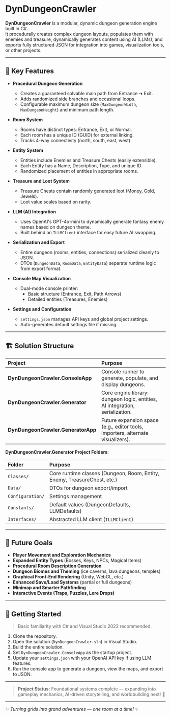 ﻿# DynDungeonCrawler

**DynDungeonCrawler** is a modular, dynamic dungeon generation engine built in C#.  
It procedurally creates complex dungeon layouts, populates them with enemies and treasure, dynamically generates content using AI (LLMs), and exports fully structured JSON for integration into games, visualization tools, or other projects.

---

## 🌟 Key Features

- **Procedural Dungeon Generation**
  - Creates a guaranteed solvable main path from Entrance ➔ Exit.
  - Adds randomized side branches and occasional loops.
  - Configurable maximum dungeon size (`MaxDungeonWidth`, `MaxDungeonHeight`) and minimum path length.

- **Room System**
  - Rooms have distinct types: Entrance, Exit, or Normal.
  - Each room has a unique ID (GUID) for external linking.
  - Tracks 4-way connectivity (north, south, east, west).

- **Entity System**
  - Entities include Enemies and Treasure Chests (easily extensible).
  - Each Entity has a Name, Description, Type, and unique ID.
  - Randomized placement of entities in appropriate rooms.

- **Treasure and Loot System**
  - Treasure Chests contain randomly generated loot (Money, Gold, Jewels).
  - Loot value scales based on rarity.

- **LLM (AI) Integration**
  - Uses OpenAI's GPT-4o-mini to dynamically generate fantasy enemy names based on dungeon theme.
  - Built behind an `ILLMClient` interface for easy future AI swapping.

- **Serialization and Export**
  - Entire dungeon (rooms, entities, connections) serialized cleanly to JSON.
  - DTOs (`DungeonData`, `RoomData`, `EntityData`) separate runtime logic from export format.

- **Console Map Visualization**
  - Dual-mode console printer:
    - Basic structure (Entrance, Exit, Path Arrows)
    - Detailed entities (Treasures, Enemies)

- **Settings and Configuration**
  - `settings.json` manages API keys and global project settings.
  - Auto-generates default settings file if missing.

---

## 🏗️ Solution Structure

| Project | Purpose |
|:--------|:--------|
| **DynDungeonCrawler.ConsoleApp** | Console runner to generate, populate, and display dungeons. |
| **DynDungeonCrawler.Generator** | Core engine library: dungeon logic, entities, AI integration, serialization. |
| **DynDungeonCrawler.GeneratorApp** | Future expansion space (e.g., editor tools, importers, alternate visualizers). |

**DynDungeonCrawler.Generator Project Folders**:

| Folder | Purpose |
|:-------|:--------|
| `Classes/` | Core runtime classes (Dungeon, Room, Entity, Enemy, TreasureChest, etc.) |
| `Data/` | DTOs for dungeon export/import |
| `Configuration/` | Settings management |
| `Constants/` | Default values (DungeonDefaults, LLMDefaults) |
| `Interfaces/` | Abstracted LLM client (`ILLMClient`) |

---

## 🚀 Future Goals

- **Player Movement and Exploration Mechanics**
- **Expanded Entity Types** (Bosses, Keys, NPCs, Magical Items)
- **Procedural Room Description Generation**
- **Dungeon Biomes and Theming** (ice caverns, lava dungeons, temples)
- **Graphical Front-End Rendering** (Unity, WebGL, etc.)
- **Enhanced Save/Load Systems** (partial or full dungeons)
- **Minimap and Smarter Pathfinding**
- **Interactive Events (Traps, Puzzles, Lore Drops)**

---

## 🔹 Getting Started

> Basic familiarity with C# and Visual Studio 2022 recommended.

1. Clone the repository.
2. Open the solution (`DynDungeonCrawler.sln`) in Visual Studio.
3. Build the entire solution.
4. Set `DynDungeonCrawler.ConsoleApp` as the startup project.
5. Update your `settings.json` with your OpenAI API key if using LLM features.
6. Run the console app to generate a dungeon, view the maps, and export to JSON.

---

> **Project Status:** Foundational systems complete — expanding into gameplay mechanics, AI-driven storytelling, and worldbuilding next! 🚀

---

✨ _Turning grids into grand adventures — one room at a time!_ ✨
